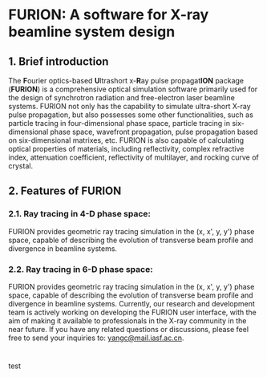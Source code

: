 # FURION: A software for X-ray beamline system design

## 1. Brief introduction 
The **F**ourier optics-based **U**ltrashort x-**R**ay pulse propagat**ION** package (**FURION**) is a comprehensive optical simulation software primarily used for the design of synchrotron radiation and free-electron laser beamline systems. FURION not only has the capability to simulate ultra-short X-ray pulse propagation, but also possesses some other functionalities, such as particle tracing in four-dimensional phase space, particle tracing in six-dimensional phase space, wavefront propagation, pulse propagation based on six-dimensional matrixes, etc. FURION is also capable of calculating optical properties of materials, including reflectivity, complex refractive index, attenuation coefficient, reflectivity of multilayer, and rocking curve of crystal.

## 2. Features of FURION

### 2.1. Ray tracing in 4-D phase space: 
FURION provides geometric ray tracing simulation in the (x, x', y, y') phase space, capable of describing the evolution of transverse beam profile and divergence in beamline systems.
### 2.2. Ray tracing in 6-D phase space: 
FURION provides geometric ray tracing simulation in the (x, x', y, y') phase space, capable of describing the evolution of transverse beam profile and divergence in beamline systems.
Currently, our research and development team is actively working on developing the FURION user interface, with the aim of making it available to professionals in the X-ray community in the near future. If you have any related questions or discussions, please feel free to send your inquiries to:  yangc@mail.iasf.ac.cn.

# 
test
